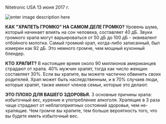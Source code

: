 <!--t Интересные факты о храпе. t-->
<!--d Интересные факты о храпе и причинах храпа d-->
<!--tag храп,факты о храпе tag-->

Nitetronic USA 13 июня 2017 г.

![enter image description here][1]

**КАК "ХРАПЕТЬ ГРОМКО" НА САМОМ ДЕЛЕ ГРОМКО?**
Уровень шума, который начинает влиять на сон человека, составляет 40 дБ.
Звуки громкого храпа могут варьироваться от 50 дБ до 100 дБ - эквивалент отбойного молотка.
Самый громкий храп, когда-либо записанный, был измерен как 92 дБ. Это немного громче, чем мощный кухонный блендер.

**КТО ХРАПИТ?**
В настоящее время около 90 миллионов американцев страдают от храпа.
40% мужчин храпят, тогда как число женщин составляет 30%.
Если вы храпите, вы можете частично обвинить своих родителей. Храп может быть наследственным, и в 70% случаев люди, которые храпят, также имеют членов семьи, которые это делают.

**ЭТО ПЛОХО ДЛЯ ВАШЕГО ЗДОРОВЬЯ.**
3 основные причины храпа: избыточный вес, курение и употребление алкоголя.
Храпящие в 3 раза чаще страдают от неблагоприятных состояний здоровья, чем не-храпящие.
Чем громче вы храпите, тем больше вероятность того, что вы будете иметь избыточный вес.


  [1]: http://mygoodnite.ru/content/images/20181112052352-facts_about_snoring_905x600.jpg